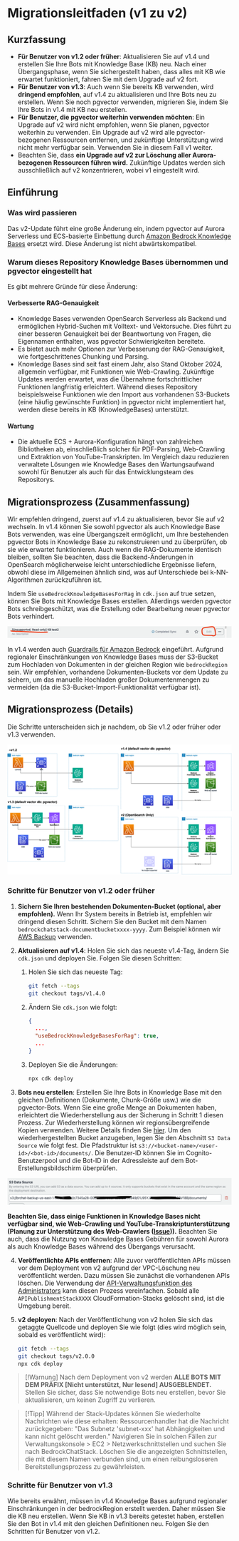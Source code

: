 # Migrationsleitfaden (v1 zu v2)

## Kurzfassung

- **Für Benutzer von v1.2 oder früher**: Aktualisieren Sie auf v1.4 und erstellen Sie Ihre Bots mit Knowledge Base (KB) neu. Nach einer Übergangsphase, wenn Sie sichergestellt haben, dass alles mit KB wie erwartet funktioniert, fahren Sie mit dem Upgrade auf v2 fort.
- **Für Benutzer von v1.3**: Auch wenn Sie bereits KB verwenden, wird **dringend empfohlen**, auf v1.4 zu aktualisieren und Ihre Bots neu zu erstellen. Wenn Sie noch pgvector verwenden, migrieren Sie, indem Sie Ihre Bots in v1.4 mit KB neu erstellen.
- **Für Benutzer, die pgvector weiterhin verwenden möchten**: Ein Upgrade auf v2 wird nicht empfohlen, wenn Sie planen, pgvector weiterhin zu verwenden. Ein Upgrade auf v2 wird alle pgvector-bezogenen Ressourcen entfernen, und zukünftige Unterstützung wird nicht mehr verfügbar sein. Verwenden Sie in diesem Fall v1 weiter.
- Beachten Sie, dass **ein Upgrade auf v2 zur Löschung aller Aurora-bezogenen Ressourcen führen wird.** Zukünftige Updates werden sich ausschließlich auf v2 konzentrieren, wobei v1 eingestellt wird.

## Einführung

### Was wird passieren

Das v2-Update führt eine große Änderung ein, indem pgvector auf Aurora Serverless und ECS-basierte Einbettung durch [Amazon Bedrock Knowledge Bases](https://docs.aws.amazon.com/bedrock/latest/userguide/knowledge-base.html) ersetzt wird. Diese Änderung ist nicht abwärtskompatibel.

### Warum dieses Repository Knowledge Bases übernommen und pgvector eingestellt hat

Es gibt mehrere Gründe für diese Änderung:

#### Verbesserte RAG-Genauigkeit

- Knowledge Bases verwenden OpenSearch Serverless als Backend und ermöglichen Hybrid-Suchen mit Volltext- und Vektorsuche. Dies führt zu einer besseren Genauigkeit bei der Beantwortung von Fragen, die Eigennamen enthalten, was pgvector Schwierigkeiten bereitete.
- Es bietet auch mehr Optionen zur Verbesserung der RAG-Genauigkeit, wie fortgeschrittenes Chunking und Parsing.
- Knowledge Bases sind seit fast einem Jahr, also Stand Oktober 2024, allgemein verfügbar, mit Funktionen wie Web-Crawling. Zukünftige Updates werden erwartet, was die Übernahme fortschrittlicher Funktionen langfristig erleichtert. Während dieses Repository beispielsweise Funktionen wie den Import aus vorhandenen S3-Buckets (eine häufig gewünschte Funktion) in pgvector nicht implementiert hat, werden diese bereits in KB (KnowledgeBases) unterstützt.

#### Wartung

- Die aktuelle ECS + Aurora-Konfiguration hängt von zahlreichen Bibliotheken ab, einschließlich solcher für PDF-Parsing, Web-Crawling und Extraktion von YouTube-Transkripten. Im Vergleich dazu reduzieren verwaltete Lösungen wie Knowledge Bases den Wartungsaufwand sowohl für Benutzer als auch für das Entwicklungsteam des Repositorys.

## Migrationsprozess (Zusammenfassung)

Wir empfehlen dringend, zuerst auf v1.4 zu aktualisieren, bevor Sie auf v2 wechseln. In v1.4 können Sie sowohl pgvector als auch Knowledge Base Bots verwenden, was eine Übergangszeit ermöglicht, um Ihre bestehenden pgvector Bots in Knowledge Base zu rekonstruieren und zu überprüfen, ob sie wie erwartet funktionieren. Auch wenn die RAG-Dokumente identisch bleiben, sollten Sie beachten, dass die Backend-Änderungen in OpenSearch möglicherweise leicht unterschiedliche Ergebnisse liefern, obwohl diese im Allgemeinen ähnlich sind, was auf Unterschiede bei k-NN-Algorithmen zurückzuführen ist.

Indem Sie `useBedrockKnowledgeBasesForRag` in `cdk.json` auf true setzen, können Sie Bots mit Knowledge Bases erstellen. Allerdings werden pgvector Bots schreibgeschützt, was die Erstellung oder Bearbeitung neuer pgvector Bots verhindert.

![](../imgs/v1_to_v2_readonly_bot.png)

In v1.4 werden auch [Guardrails für Amazon Bedrock](https://aws.amazon.com/jp/bedrock/guardrails/) eingeführt. Aufgrund regionaler Einschränkungen von Knowledge Bases muss der S3-Bucket zum Hochladen von Dokumenten in der gleichen Region wie `bedrockRegion` sein. Wir empfehlen, vorhandene Dokumenten-Buckets vor dem Update zu sichern, um das manuelle Hochladen großer Dokumentenmengen zu vermeiden (da die S3-Bucket-Import-Funktionalität verfügbar ist).

## Migrationsprozess (Details)

Die Schritte unterscheiden sich je nachdem, ob Sie v1.2 oder früher oder v1.3 verwenden.

![](../imgs/v1_to_v2_arch.png)

### Schritte für Benutzer von v1.2 oder früher

1. **Sichern Sie Ihren bestehenden Dokumenten-Bucket (optional, aber empfohlen).** Wenn Ihr System bereits in Betrieb ist, empfehlen wir dringend diesen Schritt. Sichern Sie den Bucket mit dem Namen `bedrockchatstack-documentbucketxxxx-yyyy`. Zum Beispiel können wir [AWS Backup](https://docs.aws.amazon.com/aws-backup/latest/devguide/s3-backups.html) verwenden.

2. **Aktualisieren auf v1.4**: Holen Sie sich das neueste v1.4-Tag, ändern Sie `cdk.json` und deployen Sie. Folgen Sie diesen Schritten:

   1. Holen Sie sich das neueste Tag:
      ```bash
      git fetch --tags
      git checkout tags/v1.4.0
      ```
   2. Ändern Sie `cdk.json` wie folgt:
      ```json
      {
        ...,
        "useBedrockKnowledgeBasesForRag": true,
        ...
      }
      ```
   3. Deployen Sie die Änderungen:
      ```bash
      npx cdk deploy
      ```

3. **Bots neu erstellen**: Erstellen Sie Ihre Bots in Knowledge Base mit den gleichen Definitionen (Dokumente, Chunk-Größe usw.) wie die pgvector-Bots. Wenn Sie eine große Menge an Dokumenten haben, erleichtert die Wiederherstellung aus der Sicherung in Schritt 1 diesen Prozess. Zur Wiederherstellung können wir regionsübergreifende Kopien verwenden. Weitere Details finden Sie [hier](https://docs.aws.amazon.com/aws-backup/latest/devguide/restoring-s3.html). Um den wiederhergestellten Bucket anzugeben, legen Sie den Abschnitt `S3 Data Source` wie folgt fest. Die Pfadstruktur ist `s3://<bucket-name>/<user-id>/<bot-id>/documents/`. Die Benutzer-ID können Sie im Cognito-Benutzerpool und die Bot-ID in der Adressleiste auf dem Bot-Erstellungsbildschirm überprüfen.

![](../imgs/v1_to_v2_KB_s3_source.png)

**Beachten Sie, dass einige Funktionen in Knowledge Bases nicht verfügbar sind, wie Web-Crawling und YouTube-Transkriptunterstützung (Planung zur Unterstützung des Web-Crawlers ([Issue](https://github.com/aws-samples/bedrock-chat/issues/557))).** Beachten Sie auch, dass die Nutzung von Knowledge Bases Gebühren für sowohl Aurora als auch Knowledge Bases während des Übergangs verursacht.

4. **Veröffentlichte APIs entfernen**: Alle zuvor veröffentlichten APIs müssen vor dem Deployment von v2 aufgrund der VPC-Löschung neu veröffentlicht werden. Dazu müssen Sie zunächst die vorhandenen APIs löschen. Die Verwendung der [API-Verwaltungsfunktion des Administrators](../ADMINISTRATOR_de-DE.md) kann diesen Prozess vereinfachen. Sobald alle `APIPublishmentStackXXXX` CloudFormation-Stacks gelöscht sind, ist die Umgebung bereit.

5. **v2 deployen**: Nach der Veröffentlichung von v2 holen Sie sich das getaggte Quellcode und deployen Sie wie folgt (dies wird möglich sein, sobald es veröffentlicht wird):
   ```bash
   git fetch --tags
   git checkout tags/v2.0.0
   npx cdk deploy
   ```

> [!Warnung]
> Nach dem Deployment von v2 werden **ALLE BOTS MIT DEM PRÄFIX [Nicht unterstützt, Nur lesend] AUSGEBLENDET.** Stellen Sie sicher, dass Sie notwendige Bots neu erstellen, bevor Sie aktualisieren, um keinen Zugriff zu verlieren.

> [!Tipp]
> Während der Stack-Updates können Sie wiederholte Nachrichten wie diese erhalten: Ressourcenhandler hat die Nachricht zurückgegeben: "Das Subnetz 'subnet-xxx' hat Abhängigkeiten und kann nicht gelöscht werden." Navigieren Sie in solchen Fällen zur Verwaltungskonsole > EC2 > Netzwerkschnittstellen und suchen Sie nach BedrockChatStack. Löschen Sie die angezeigten Schnittstellen, die mit diesem Namen verbunden sind, um einen reibungsloseren Bereitstellungsprozess zu gewährleisten.

### Schritte für Benutzer von v1.3

Wie bereits erwähnt, müssen in v1.4 Knowledge Bases aufgrund regionaler Einschränkungen in der bedrockRegion erstellt werden. Daher müssen Sie die KB neu erstellen. Wenn Sie KB in v1.3 bereits getestet haben, erstellen Sie den Bot in v1.4 mit den gleichen Definitionen neu. Folgen Sie den Schritten für Benutzer von v1.2.